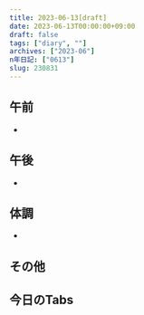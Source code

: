 ```yaml
---
title: 2023-06-13[draft]
date: 2023-06-13T00:00:00+09:00
draft: false
tags: ["diary", ""]
archives: ["2023-06"]
n年日記: ["0613"]
slug: 230831
---
```

## 午前
- 
## 午後
- 
## 体調
- 
## その他
## 今日のTabs